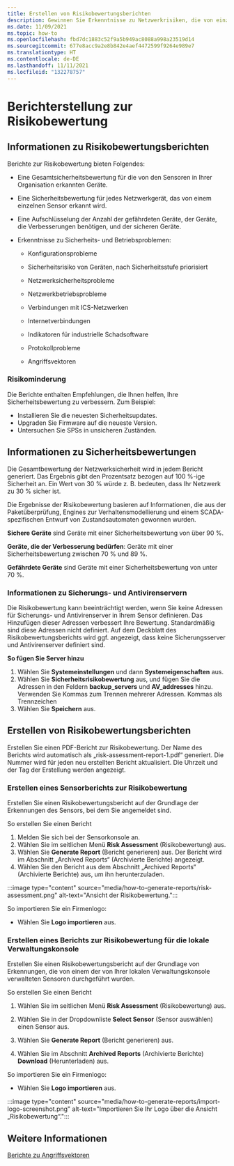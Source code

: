 ```yaml
---
title: Erstellen von Risikobewertungsberichten
description: Gewinnen Sie Erkenntnisse zu Netzwerkrisiken, die von einzelnen Sensoren erkannt wurden, oder eine aggregierte Ansicht der von allen Sensoren erkannten Risiken.
ms.date: 11/09/2021
ms.topic: how-to
ms.openlocfilehash: fbd7dc1883c52f9a5b949ac8088a998a23519d14
ms.sourcegitcommit: 677e8acc9a2e8b842e4aef4472599f9264e989e7
ms.translationtype: HT
ms.contentlocale: de-DE
ms.lasthandoff: 11/11/2021
ms.locfileid: "132278757"
---
```

# <a name="risk-assessment-reporting"></a>Berichterstellung zur Risikobewertung

## <a name="about-risk-assessment-reports"></a>Informationen zu Risikobewertungsberichten

Berichte zur Risikobewertung bieten Folgendes:

- Eine Gesamtsicherheitsbewertung für die von den Sensoren in Ihrer Organisation erkannten Geräte.

- Eine Sicherheitsbewertung für jedes Netzwerkgerät, das von einem einzelnen Sensor erkannt wird.

- Eine Aufschlüsselung der Anzahl der gefährdeten Geräte, der Geräte, die Verbesserungen benötigen, und der sicheren Geräte.

-  Erkenntnisse zu Sicherheits- und Betriebsproblemen:

    - Konfigurationsprobleme

    - Sicherheitsrisiko von Geräten, nach Sicherheitsstufe priorisiert

    - Netzwerksicherheitsprobleme

    - Netzwerkbetriebsprobleme

    - Verbindungen mit ICS-Netzwerken

    - Internetverbindungen

    - Indikatoren für industrielle Schadsoftware

    - Protokollprobleme

    - Angriffsvektoren

### <a name="risk-mitigation"></a>Risikominderung

Die Berichte enthalten Empfehlungen, die Ihnen helfen, Ihre Sicherheitsbewertung zu verbessern. Zum Beispiel:
- Installieren Sie die neuesten Sicherheitsupdates.
- Upgraden Sie Firmware auf die neueste Version.
- Untersuchen Sie SPSs in unsicheren Zuständen.

## <a name="about-security-scores"></a>Informationen zu Sicherheitsbewertungen

Die Gesamtbewertung der Netzwerksicherheit wird in jedem Bericht generiert. Das Ergebnis gibt den Prozentsatz bezogen auf 100 %-ige Sicherheit an. Ein Wert von 30 % würde z. B. bedeuten, dass Ihr Netzwerk zu 30 % sicher ist.

Die Ergebnisse der Risikobewertung basieren auf Informationen, die aus der Paketüberprüfung, Engines zur Verhaltensmodellierung und einem SCADA-spezifischen Entwurf von Zustandsautomaten gewonnen wurden.

**Sichere Geräte** sind Geräte mit einer Sicherheitsbewertung von über 90 %.

**Geräte, die der Verbesserung bedürfen**: Geräte mit einer Sicherheitsbewertung zwischen 70 % und 89 %.

**Gefährdete Geräte** sind Geräte mit einer Sicherheitsbewertung von unter 70 %.

### <a name="about-backup-and-anti-virus-servers"></a>Informationen zu Sicherungs- und Antivirenservern

Die Risikobewertung kann beeinträchtigt werden, wenn Sie keine Adressen für Sicherungs- und Antivirenserver in Ihrem Sensor definieren. Das Hinzufügen dieser Adressen verbessert Ihre Bewertung. Standardmäßig sind diese Adressen nicht definiert.
Auf dem Deckblatt des Risikobewertungsberichts wird ggf. angezeigt, dass keine Sicherungsserver und Antivirenserver definiert sind.

**So fügen Sie Server hinzu**

1. Wählen Sie **Systemeinstellungen** und dann **Systemeigenschaften** aus.
1. Wählen Sie **Sicherheitsrisikobewertung** aus, und fügen Sie die Adressen in den Feldern **backup_servers** und **AV_addresses** hinzu. Verwenden Sie Kommas zum Trennen mehrerer Adressen.  Kommas als Trennzeichen  
1. Wählen Sie **Speichern** aus.
## <a name="create-risk-assessment-reports"></a>Erstellen von Risikobewertungsberichten

Erstellen Sie einen PDF-Bericht zur Risikobewertung. Der Name des Berichts wird automatisch als „risk-assessment-report-1.pdf“ generiert. Die Nummer wird für jeden neu erstellten Bericht aktualisiert.  Die Uhrzeit und der Tag der Erstellung werden angezeigt.

### <a name="create-a-sensor-risk-assessment-report"></a>Erstellen eines Sensorberichts zur Risikobewertung

Erstellen Sie einen Risikobewertungsbericht auf der Grundlage der Erkennungen des Sensors, bei dem Sie angemeldet sind.

So erstellen Sie einen Bericht

1. Melden Sie sich bei der Sensorkonsole an.
1. Wählen Sie im seitlichen Menü **Risk Assessment** (Risikobewertung) aus.
1. Wählen Sie **Generate Report** (Bericht generieren) aus. Der Bericht wird im Abschnitt „Archived Reports“ (Archivierte Berichte) angezeigt.
1. Wählen Sie den Bericht aus dem Abschnitt „Archived Reports“ (Archivierte Berichte) aus, um ihn herunterzuladen.

:::image type="content" source="media/how-to-generate-reports/risk-assessment.png" alt-text="Ansicht der Risikobewertung.":::

So importieren Sie ein Firmenlogo:

- Wählen Sie **Logo importieren** aus.

### <a name="create-an-on-premises-management-console-risk-assessment-report"></a>Erstellen eines Berichts zur Risikobewertung für die lokale Verwaltungskonsole

Erstellen Sie einen Risikobewertungsbericht auf der Grundlage von Erkennungen, die von einem der von Ihrer lokalen Verwaltungskonsole verwalteten Sensoren durchgeführt wurden. 

So erstellen Sie einen Bericht

1. Wählen Sie im seitlichen Menü **Risk Assessment** (Risikobewertung) aus.

2. Wählen Sie in der Dropdownliste **Select Sensor** (Sensor auswählen) einen Sensor aus.

3. Wählen Sie **Generate Report** (Bericht generieren) aus.

4. Wählen Sie im Abschnitt **Archived Reports** (Archivierte Berichte) **Download** (Herunterladen) aus.

So importieren Sie ein Firmenlogo:

- Wählen Sie **Logo importieren** aus.

:::image type="content" source="media/how-to-generate-reports/import-logo-screenshot.png" alt-text="Importieren Sie Ihr Logo über die Ansicht „Risikobewertung“.":::

## <a name="see-also"></a>Weitere Informationen

[Berichte zu Angriffsvektoren](how-to-create-attack-vector-reports.md)
